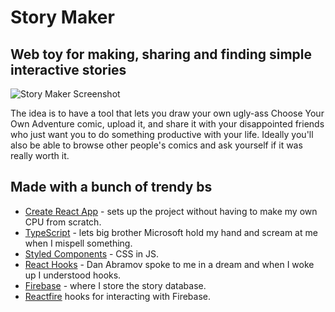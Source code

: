 # Story Maker
## Web toy for making, sharing and finding simple interactive stories

![Story Maker Screenshot](https://i.imgur.com/uc5oqRT.png)

The idea is to have a tool that lets you draw your own ugly-ass Choose Your Own Adventure comic, upload it, and share it with your disappointed friends who just want you to do something productive with your life. Ideally you'll also be able to browse other people's comics and ask yourself if it was really worth it.

## Made with a bunch of trendy bs
* [Create React App](https://github.com/facebook/create-react-app) - sets up the project without having to make my own CPU from scratch.
* [TypeScript](https://github.com/Microsoft/TypeScript) - lets big brother Microsoft hold my hand and scream at me when I mispell something.
* [Styled Components](https://github.com/styled-components/styled-components) - CSS in JS.
* [React Hooks](https://reactjs.org/docs/hooks-intro.html) - Dan Abramov spoke to me in a dream and when I woke up I understood hooks.
* [Firebase](https://firebase.google.com/) - where I store the story database.
* [Reactfire](https://github.com/FirebaseExtended/reactfire/) hooks for interacting with Firebase.

